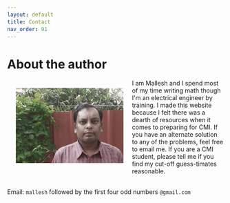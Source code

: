 ```yaml
---
layout: default
title: Contact
nav_order: 91
---
```


# About the author

<p>
<img src="/assets/images/mallesh.png" style="float:left;width:250px;margin:20px;">
 I am Mallesh and I spend most of my time writing math though I'm an electrical engineer by training.  I made this website because I felt there was a dearth of resources when it comes to preparing for CMI. If you have an alternate solution to any of the problems, feel free to email me.  If you are a CMI student, please tell me if you find my cut-off guess-timates reasonable.<br><br>
</p>

Email: <code>mallesh</code> followed by the first four odd numbers <code>@gmail.com</code>











